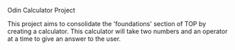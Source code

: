 Odin Calculator Project

This project aims to consolidate the 'foundations' section of TOP by creating a calculator.
This calculator will take two numbers and an operator at a time to give an answer to the user. 
